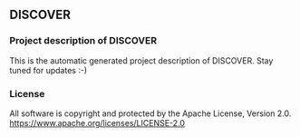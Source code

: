 ## DISCOVER

### Project description of DISCOVER

This is the automatic generated project description of DISCOVER. Stay tuned for updates :-)

### License

All software is copyright and protected by the Apache License, Version 2.0.
https://www.apache.org/licenses/LICENSE-2.0